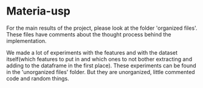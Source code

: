 # Materia-usp

 For the main results of the project, please look at the folder 'organized files'. These files have comments about the thought process behind the implementation.

 We made a lot of experiments with the features and with the dataset itself(which features to put in and which ones to not bother extracting and adding to the dataframe in the first place). These experiments can be found in the 'unorganized files' folder. But they are unorganized, little commented code and random things.
